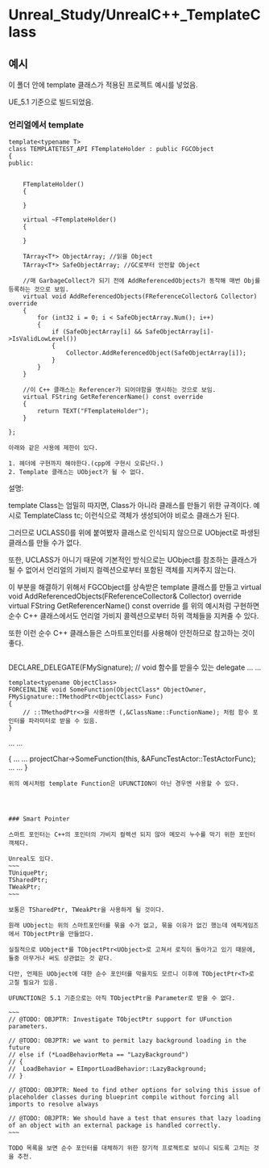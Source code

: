 # Unreal_Study/UnrealC++_TemplateClass
 
## 예시

이 폴더 안에 template 클래스가 적용된 프로젝트 예시를 넣었음.

UE_5.1 기준으로 빌드되었음.


### 언리얼에서 template

```
template<typename T>
class TEMPLATETEST_API FTemplateHolder : public FGCObject
{
public:


	FTemplateHolder()
	{
	
	}

	virtual ~FTemplateHolder()
	{
	
	}

	TArray<T*> ObjectArray; //읽을 Object
	TArray<T*> SafeObjectArray; //GC로부터 안전할 Object

	//매 GarbageCollect가 되기 전에 AddReferencedObjects가 동작해 매번 Obj를 등록하는 것으로 보임.
	virtual void AddReferencedObjects(FReferenceCollector& Collector) override
	{
		for (int32 i = 0; i < SafeObjectArray.Num(); i++)
		{
			if (SafeObjectArray[i] && SafeObjectArray[i]->IsValidLowLevel())
			{
				Collector.AddReferencedObject(SafeObjectArray[i]);
			}
		}
	}

	//이 C++ 클래스는 Referencer가 되어야함을 명시하는 것으로 보임.
	virtual FString GetReferencerName() const override
	{
		return TEXT("FTemplateHolder");
	}

};

```

```
아래와 같은 사용에 제한이 있다.

1. 헤더에 구현까지 해야한다.(cpp에 구현시 오류난다.) 
2. Template 클래스는 UObject가 될 수 없다.

```
설명:

template Class는 엄밀히 따지면, Class가 아니라 클래스를 만들기 위한 규격이다.
예시로 
TemplateClass<int32> tc;
이런식으로 객체가 생성되어야 비로소 클래스가 된다. 

그러므로 UCLASS()를 위에 붙여봤자 클래스로 인식되지 않으므로 UObject로 파생된 클래스를 만들 수가 없다.


또한, UCLASS가 아니기 때문에 기본적인 방식으로는 UObject를 참조하는 클래스가 될 수 없어서 언리얼의 가비지 컬렉션으로부터
포함된 객체를 지켜주지 않는다.

이 부분을 해결하기 위해서 FGCObject를 상속받은 template 클래스를 만들고
virtual void AddReferencedObjects(FReferenceCollector& Collector) override
virtual FString GetReferencerName() const override
를 위의 예시처럼 구현하면 순수 C++ 클래스에서도 언리얼 가비지 콜렉션으로부터 하위 객체들을 지켜줄 수 있다.

또한 이런 순수 C++ 클래스들은 스마트포인터를 사용해야 안전하므로 참고하는 것이 좋다.

```

```
DECLARE_DELEGATE(FMySignature); // void 함수를 받을수 있는 delegate
...
...


	template<typename ObjectClass>
	FORCEINLINE void SomeFunction(ObjectClass* ObjectOwner, FMySignature::TMethodPtr<ObjectClass> Func)
	{
		// ::TMethodPtr<>을 사용하면 (,&ClassName::FunctionName); 처럼 함수 포인터를 파라미터로 받을 수 있음.
	}

...
...

{
...
...
	projectChar->SomeFunction(this, &AFuncTestActor::TestActorFunc);
...
...
}
```
위의 예시처럼 template Function은 UFUNCTION이 아닌 경우엔 사용할 수 있다.




### Smart Pointer

스마트 포인터는 C++의 포인터의 가비지 컬렉션 되지 않아 메모리 누수를 막기 위한 포인터 객체다.

Unreal도 있다.
~~~
TUniquePtr;
TSharedPtr;
TWeakPtr;
~~~

보통은 TSharedPtr, TWeakPtr을 사용하게 될 것이다.

원래 UObject는 위의 스마트포인터를 묶을 수가 없고, 묶을 이유가 없긴 했는데 에픽게임즈에서 TObjectPtr을 만들었다.

실질적으로 UObject*를 TObjectPtr<UObject>로 고쳐서 로직이 돌아가고 있기 때문에, 둘중 아무거나 써도 상관없는 것 같다.

다만, 언제든 UObject에 대한 순수 포인터를 막을지도 모르니 이후에 TObjectPtr<T>로 고칠 필요가 있음.

UFUNCTION은 5.1 기준으로는 아직 TObjectPtr을 Parameter로 받을 수 없다.

~~~
// @TODO: OBJPTR: Investigate TObjectPtr support for UFunction parameters.

// @TODO: OBJPTR: we want to permit lazy background loading in the future
// else if (*LoadBehaviorMeta == "LazyBackground")
// {
// 	LoadBehavior = EImportLoadBehavior::LazyBackground;
// }

// @TODO: OBJPTR: Need to find other options for solving this issue of placeholder classes during blueprint compile without forcing all imports to resolve always

// @TODO: OBJPTR: We should have a test that ensures that lazy loading of an object with an external package is handled correctly.
~~~

TODO 목록을 보면 순수 포인터를 대체하기 위한 장기적 프로젝트로 보이니 되도록 고치는 것을 추천.


